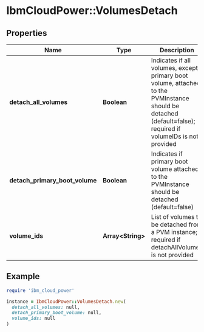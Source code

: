 # IbmCloudPower::VolumesDetach

## Properties

| Name | Type | Description | Notes |
| ---- | ---- | ----------- | ----- |
| **detach_all_volumes** | **Boolean** | Indicates if all volumes, except primary boot volume, attached to the PVMInstance should be detached (default&#x3D;false); required if volumeIDs is not provided | [optional][default to false] |
| **detach_primary_boot_volume** | **Boolean** | Indicates if primary boot volume attached to the PVMInstance should be detached (default&#x3D;false) | [optional][default to false] |
| **volume_ids** | **Array&lt;String&gt;** | List of volumes to be detached from a PVM instance; required if detachAllVolumes is not provided | [optional] |

## Example

```ruby
require 'ibm_cloud_power'

instance = IbmCloudPower::VolumesDetach.new(
  detach_all_volumes: null,
  detach_primary_boot_volume: null,
  volume_ids: null
)
```

